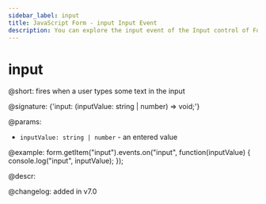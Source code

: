 ```yaml
---
sidebar_label: input
title: JavaScript Form - input Input Event 
description: You can explore the input event of the Input control of Form in the documentation of the DHTMLX JavaScript UI library. Browse developer guides and API reference, try out code examples and live demos, and download a free 30-day evaluation version of DHTMLX Suite 7.
---
```


# input

@short: fires when a user types some text in the input

@signature: {'input: (inputValue: string | number) => void;'} 

@params:
- `inputValue: string | number` - an entered value

@example:
form.getItem("input").events.on("input", function(inputValue) {
    console.log("input", inputValue);
});

@descr:

@changelog: added in v7.0
